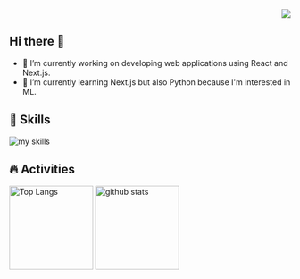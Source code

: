 <div align="right">
  <img src="https://komarev.com/ghpvc/?username=arccosh2" />
</div>

## Hi there 👋
- 🔭 I’m currently working on developing web applications using React and Next.js.
- 🌱 I’m currently learning Next.js but also Python because I'm interested in ML.

## 🌱 Skills
<img alt="my skills" src="https://skillicons.dev/icons?theme=dark&perline=7&i=html,css,js,ts,react,next,astro,ruby,figma" />

## 🔥 Activities
<div align="left"> 
  <img alt="Top Langs" height="150px" src="https://github-readme-stats.vercel.app/api?username=arccosh2&theme=dracula&layout=compact" />
  <img alt="github stats" height="150px" src="https://github-readme-stats.vercel.app/api/top-langs/?username=arccosh2&theme=dracula&layout=compact" />
</div>
